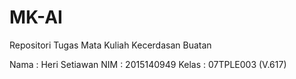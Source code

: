 # MK-AI
Repositori Tugas Mata Kuliah Kecerdasan Buatan

Nama : Heri Setiawan
NIM : 2015140949
Kelas : 07TPLE003 (V.617)
